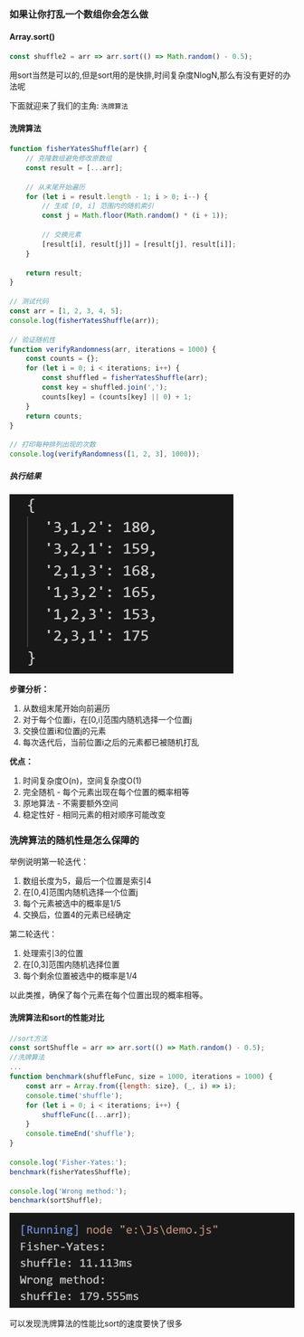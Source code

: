 ### 如果让你打乱一个数组你会怎么做

#### Array.sort()

```javascript
const shuffle2 = arr => arr.sort(() => Math.random() - 0.5);
```

用sort当然是可以的,但是sort用的是快排,时间复杂度NlogN,那么有没有更好的办法呢

下面就迎来了我们的主角: `洗牌算法`

#### 洗牌算法

```javascript
function fisherYatesShuffle(arr) {
    // 克隆数组避免修改原数组
    const result = [...arr];
    
    // 从末尾开始遍历
    for (let i = result.length - 1; i > 0; i--) {
        // 生成 [0, i] 范围内的随机索引
        const j = Math.floor(Math.random() * (i + 1));
        
        // 交换元素
        [result[i], result[j]] = [result[j], result[i]];
    }
    
    return result;
}

// 测试代码
const arr = [1, 2, 3, 4, 5];
console.log(fisherYatesShuffle(arr));

// 验证随机性
function verifyRandomness(arr, iterations = 1000) {
    const counts = {};
    for (let i = 0; i < iterations; i++) {
        const shuffled = fisherYatesShuffle(arr);
        const key = shuffled.join(',');
        counts[key] = (counts[key] || 0) + 1;
    }
    return counts;
}

// 打印每种排列出现的次数
console.log(verifyRandomness([1, 2, 3], 1000));
```

##### 执行结果

![image-20241109140924644](../assets/image-20241109140924644.png)

**步骤分析：**

1. 从数组末尾开始向前遍历
2. 对于每个位置i，在[0,i]范围内随机选择一个位置j
3. 交换位置i和位置j的元素
4. 每次迭代后，当前位置i之后的元素都已被随机打乱

**优点：**

1. 时间复杂度O(n)，空间复杂度O(1)
2. 完全随机 - 每个元素出现在每个位置的概率相等
3. 原地算法 - 不需要额外空间
4. 稳定性好 - 相同元素的相对顺序可能改变

### 洗牌算法的随机性是怎么保障的

举例说明第一轮迭代：

1. 数组长度为5，最后一个位置是索引4
2. 在[0,4]范围内随机选择一个位置j
3. 每个元素被选中的概率是1/5
4. 交换后，位置4的元素已经确定

第二轮迭代：

1. 处理索引3的位置
2. 在[0,3]范围内随机选择位置
3. 每个剩余位置被选中的概率是1/4

以此类推，确保了每个元素在每个位置出现的概率相等。

#### 洗牌算法和sort的性能对比

```javascript
//sort方法
const sortShuffle = arr => arr.sort(() => Math.random() - 0.5);
//洗牌算法
...
function benchmark(shuffleFunc, size = 1000, iterations = 1000) {
    const arr = Array.from({length: size}, (_, i) => i);
    console.time('shuffle');
    for (let i = 0; i < iterations; i++) {
        shuffleFunc([...arr]);
    }
    console.timeEnd('shuffle');
}

console.log('Fisher-Yates:');
benchmark(fisherYatesShuffle);

console.log('Wrong method:');
benchmark(sortShuffle);
```

![image-20241109141117531](../assets/image-20241109141117531.png)

可以发现洗牌算法的性能比sort的速度要快了很多